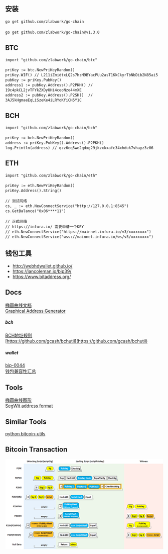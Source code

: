 ## 安装
```bash
go get github.com/zlabwork/go-chain

go get github.com/zlabwork/go-chain@v1.3.0
```
## BTC
```golang
import "github.com/zlabwork/go-chain/btc"

priKey := btc.NewPriKeyRandom()
priKey.WIF() // L211iZmidtxLQ2s7hzM9BYacPUu2asT1KkCkyrTbNbDib2N85ai5
pubKey := priKey.PubKey()
address1 := pubKey.Address().P2PKH() // 19c4pkCL2jvTFYkZXDyUHi4ceoNze44mXE
address2 := pubKey.Address().P2SH()  // 3AJ5kHgmaeEqLiSzeKe4iLRYoKfiCH5Y1C
```


## BCH
```golang
import "github.com/zlabwork/go-chain/bch"

priKey := bch.NewPriKeyRandom()
address := priKey.PubKey().Address().P2PKH()
log.Println(address) // qzz6eq5we2qdxg29jkzxkxafc34xhduk7vhayz3z06
```


## ETH
```golang
import "github.com/zlabwork/go-chain/eth"

priKey := eth.NewPriKeyRandom()
priKey.Address().String()

// 测试网络
cs, _ := eth.NewConnectService("http://127.0.0.1:8545")
cs.GetBalance("0x06****11")

// 正式网络 
// https://infura.io/ 需要申请一个KEY
// eth.NewConnectService("https://mainnet.infura.io/v3/xxxxxxxx")
// eth.NewConnectService("wss://mainnet.infura.io/ws/v3/xxxxxxxx")
```

## 钱包工具
* http://webhdwallet.github.io/  
* https://iancoleman.io/bip39/  
* https://www.bitaddress.org/  


## Docs
[椭圆曲线文档](http://www.secg.org/sec2-v2.pdf)  
[Graphical Address Generator](https://www.royalfork.org/2014/08/11/graphical-address-generator)  

##### bch
[BCH地址规则](https://github.com/bitcoincashorg/bitcoincash.org/blob/master/spec/cashaddr.md)  
[https://github.com/gcash/bchutil](https://github.com/gcash/bchutil)


##### wallet
[bip-0044](https://github.com/bitcoin/bips/blob/master/bip-0044.mediawiki)  
[钱包兼容性汇总](https://bitcoinops.org/en/compatibility/)  


## Tools
[椭圆曲线图形](https://www.desmos.com/calculator/ialhd71we3?lang=zh-CN)  
[SegWit address format](http://bitcoin.sipa.be/bech32/demo/demo.html)  


## Similar Tools 
[python bitcoin-utils](https://pypi.org/project/bitcoin-utils/)  


## Bitcoin Transaction
![bitcoin-tx](docs/assets/bitcoin-tx.png)
